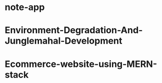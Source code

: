 # note-app
# Environment-Degradation-And-Junglemahal-Development
# Ecommerce-website-using-MERN-stack
